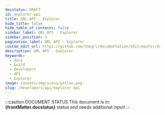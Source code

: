 ```yaml
---
docstatus: DRAFT
id: explorer-api
title: QRL API - Explorer
hide_title: false
hide_table_of_contents: false
sidebar_label: QRL API - Explorer
sidebar_position: 5
pagination_label: QRL API - Explorer
custom_edit_url: https://github.com/theqrl/documentation/edit/master/docs/basics/what-is-qrl.md
description: QRL API - Explorer
keywords:
  - docs
  - build
  - developers
  - API
  - Explorer
image: /assets/img/icons/yellow.png
slug: /developers/api/explorer-api
---
```



:::caution DOCUMENT STATUS 
<span>This document is in: <b>{frontMatter.docstatus}</b> status and needs additional input!</span>
:::
